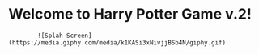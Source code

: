 # Welcome to Harry Potter Game v.2!

            ![Splah-Screen](https://media.giphy.com/media/k1KASi3xNivjjBSb4N/giphy.gif)
